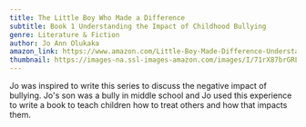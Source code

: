 ```yaml
---
title: The Little Boy Who Made a Difference
subtitle: Book 1 Understanding the Impact of Childhood Bullying
genre: Literature & Fiction
author: Jo Ann Olukaka
amazon_link: https://www.amazon.com/Little-Boy-Made-Difference-Understanding/dp/1648955088/ref=tmm_pap_swatch_0?_encoding=UTF8&qid=1642686427&sr=8-1
thumbnail: https://images-na.ssl-images-amazon.com/images/I/71rX87brGRL.jpg
---
```

Jo was inspired to write this series to discuss the negative impact of bullying. Jo's son was a bully in middle school and Jo used this experience to write a book to teach children how to treat others and how that impacts them.
